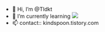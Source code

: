 - 👋 Hi, I’m @Tldkt
- 🌱 I’m currently learning <img src="https://img.shields.io/badge/Java-007396?style=flat-square&logo=Java&logoColor=white"/>
- 📫 contact:: kindspoon.tistory.com



<!---
Tldkt/Tldkt is a ✨ special ✨ repository because its `README.md` (this file) appears on your GitHub profile.
You can click the Preview link to take a look at your changes.
--->
